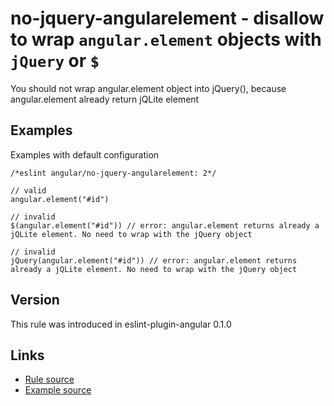 <!-- WARNING: Generated documentation. Edit docs and examples in the rule and examples file ('rules/no-jquery-angularelement.js', 'examples/no-jquery-angularelement.js'). -->

# no-jquery-angularelement - disallow to wrap `angular.element` objects with `jQuery` or `$`

You should not wrap angular.element object into jQuery(), because angular.element already return jQLite element

## Examples

Examples with default configuration

    /*eslint angular/no-jquery-angularelement: 2*/

    // valid
    angular.element("#id")

    // invalid
    $(angular.element("#id")) // error: angular.element returns already a jQLite element. No need to wrap with the jQuery object

    // invalid
    jQuery(angular.element("#id")) // error: angular.element returns already a jQLite element. No need to wrap with the jQuery object

## Version

This rule was introduced in eslint-plugin-angular 0.1.0

## Links

* [Rule source](../rules/no-jquery-angularelement.js)
* [Example source](../examples/no-jquery-angularelement.js)
